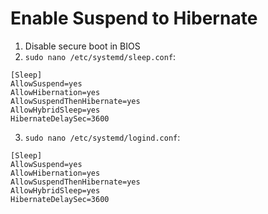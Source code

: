 # Enable Suspend to Hibernate

1. Disable secure boot in BIOS
2. `sudo nano /etc/systemd/sleep.conf`: 

```
[Sleep]
AllowSuspend=yes
AllowHibernation=yes
AllowSuspendThenHibernate=yes
AllowHybridSleep=yes
HibernateDelaySec=3600
```
3. `sudo nano /etc/systemd/logind.conf`:

```
[Sleep]
AllowSuspend=yes
AllowHibernation=yes
AllowSuspendThenHibernate=yes
AllowHybridSleep=yes
HibernateDelaySec=3600
```


